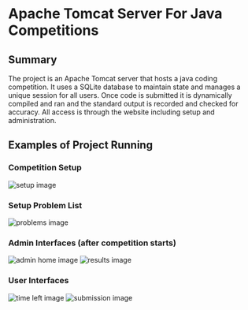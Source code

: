 # Apache Tomcat Server For Java Competitions

## Summary 
The project is an Apache Tomcat server that hosts a java coding competition. 
It uses a SQLite database to maintain state and manages a unique session for all users. 
Once code is submitted it is dynamically compiled and ran and the standard output is 
recorded and checked for accuracy. All access is through the website including setup 
and administration.

## Examples of Project Running

### Competition Setup
<img src="images/setup.png" alt="setup image">

### Setup Problem List
<img src="images/problems.png" alt="problems image">

### Admin Interfaces (after competition starts)
<img src="images/adminHome.png" alt="admin home image">
<img src="images/results.png" alt="results image">

### User Interfaces
<img src="images/timeleft.png" alt="time left image">
<img src="images/submission.png" alt="submission image">
